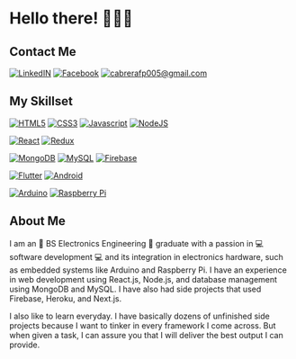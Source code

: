 # Hello there! 👋👋👋
## Contact Me
<a href="https://linkedin.com/in/cabrerafd" target="_blank" rel="noreferrer">![LinkedIN](https://img.shields.io/badge/LinkedIN-%230077B5.svg?&style=flat&logo=LinkedIN&logoColor=white)</a>
<a href="https://facebook.com/cabrerafd" target="_blank" rel="noreferrer">![Facebook](https://img.shields.io/badge/Facebook-%231877F2.svg?&style=flat&logo=Facebook&logoColor=white)</a>
<a href="mailto:cabrerafp005@gmail.com" target="_blank" rel="noreferrer">![cabrerafp005@gmail.com](https://img.shields.io/badge/cabrerafp005@gmail.com-%23D14836.svg?&style=flat&logo=Gmail&logoColor=white)</a>


## My Skillset

<a href="#my-skillset">![HTML5](https://img.shields.io/badge/HTML5-%23E34F26.svg?&style=for-the-badge&logo=HTML5&logoColor=white)</a>
<a href="#my-skillset">![CSS3](https://img.shields.io/badge/CSS3-%231572B6.svg?&style=for-the-badge&logo=CSS3&logoColor=white)</a>
<a href="#my-skillset">![Javascript](https://img.shields.io/badge/Javascript-%23F7DF1E.svg?&style=for-the-badge&logo=Javascript&logoColor=black)</a>
<a href="#my-skillset">![NodeJS](https://img.shields.io/badge/NodeJs-%23339933.svg?&style=for-the-badge&logo=Node.js&logoColor=white)</a>

<a href="#my-skillset">![React](https://img.shields.io/badge/React-%2361DAFB.svg?&style=for-the-badge&logo=React&logoColor=white)</a>
<a href="#my-skillset">![Redux](https://img.shields.io/badge/Redux-%23764ABC.svg?&style=for-the-badge&logo=Redux&logoColor=white)</a>

<a href="#my-skillset">![MongoDB](https://img.shields.io/badge/MongoDB-%2347A248.svg?&style=for-the-badge&logo=MongoDB&logoColor=white)</a>
<a href="#my-skillset">![MySQL](https://img.shields.io/badge/MySQL-%234479A1.svg?&style=for-the-badge&logo=MySQL&logoColor=black)</a>
<a href="#my-skillset">![Firebase](https://img.shields.io/badge/Firebase-%23FFCA28.svg?&style=for-the-badge&logo=Firebase&logoColor=white)</a>

<a href="#my-skillset">![Flutter](https://img.shields.io/badge/Flutter-%2302569B.svg?&style=for-the-badge&logo=Flutter&logoColor=white)</a>
<a href="#my-skillset">![Android](https://img.shields.io/badge/Android-%233DDC84.svg?&style=for-the-badge&logo=Android&logoColor=white)</a>

<a href="#my-skillset">![Arduino](https://img.shields.io/badge/Arduino-%2300979D.svg?&style=for-the-badge&logo=Arduino&logoColor=white)</a>
<a href="#my-skillset">![Raspberry Pi](https://img.shields.io/badge/Raspberry_Pi-%23C51A4A.svg?&style=for-the-badge&logo=Raspberry+Pi&logoColor=white)</a>

## About Me
I am an 🤖 BS Electronics Engineering 🤖 graduate with a passion in 💻 software development 💻 and its integration in electronics hardware, such as embedded systems like Arduino and Raspberry Pi. I have an experience in web development using React.js, Node.js, and database management using MongoDB and MySQL. I have also had side projects that used Firebase, Heroku, and Next.js.

I also like to learn everyday. I have basically dozens of unfinished side projects because I want to tinker in every framework I come across. But when given a task, I can assure you that I will deliver the best output I can provide.